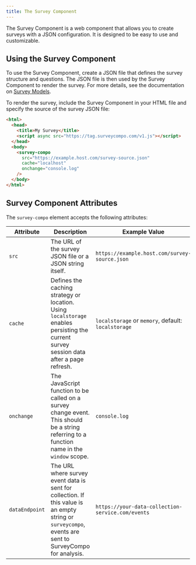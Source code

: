 ```yaml
---
title: The Survey Component
---
```


The Survey Component is a web component that allows you to create surveys with a JSON configuration. It is designed to be easy to use and customizable.

## Using the Survey Component

To use the Survey Component, create a JSON file that defines the survey structure and questions. The JSON file is then used by the Survey Component to render the survey. For more details, see the documentation on [Survey Models](/data-models/survey/).

To render the survey, include the Survey Component in your HTML file and specify the source of the survey JSON file:

```html
<html>
  <head>
    <title>My Survey</title>
    <script async src="https://tag.surveycompo.com/v1.js"></script>
  </head>
  <body>
    <survey-compo
      src="https://example.host.com/survey-source.json"
      cache="localhost"
      onchange="console.log"
    />
  </body>
</html>
```

## Survey Component Attributes

The `survey-compo` element accepts the following attributes:

| Attribute      | Description                                                                                                                                             | Example Value                                       |
| -------------- | ------------------------------------------------------------------------------------------------------------------------------------------------------- | --------------------------------------------------- |
| `src`          | The URL of the survey JSON file or a JSON string itself.                                                                                                | `https://example.host.com/survey-source.json`       |
| `cache`        | Defines the caching strategy or location. Using `localstorage` enables persisting the current survey session data after a page refresh.                 | `localstorage` or `memory`, default: `localstorage` |
| `onchange`     | The JavaScript function to be called on a survey change event. This should be a string referring to a function name in the `window` scope.              | `console.log`                                       |
| `dataEndpoint` | The URL where survey event data is sent for collection. If this value is an empty string or `surveycompo`, events are sent to SurveyCompo for analysis. | `https://your-data-collection-service.com/events`   |

